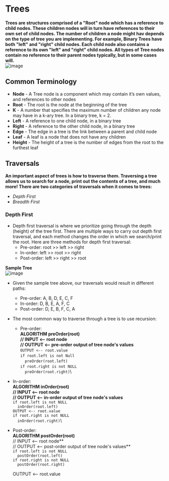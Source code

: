 # Trees

**Trees are structures comprised of a "Root" node which has a reference to child nodes. These children nodes will in turn have references to their own set of child nodes. The number of children a node might hav depends on the type of tree you are implementing. For example, Binary Trees have both "left" and "right" child nodes. Each child node also contains a reference to its own "left" and "right" child nodes. All types of Tree nodes contain no reference to their parent nodes typically, but in some cases will.**
<br />
![image](https://user-images.githubusercontent.com/66289456/151674004-c15e5a23-9a77-4b85-a9ad-4d61426672f9.png)
<br />
## Common Terminology
+ **Node** - A Tree node is a component which may contain it’s own values, and references to other nodes
+ **Root** - The root is the node at the beginning of the tree
+ **K** - A number that specifies the maximum number of children any node may have in a k-ary tree. In a binary tree, k = 2.
+ **Left** - A reference to one child node, in a binary tree
+ **Right** - A reference to the other child node, in a binary tree
+ **Edge** - The edge in a tree is the link between a parent and child node
+ **Leaf** - A leaf is a node that does not have any children
+ **Height** - The height of a tree is the number of edges from the root to the furthest leaf

## Traversals

**An important aspect of trees is how to traverse them. Traversing a tree allows us to search for a node, print out the contents of a tree, and much more! There are two categories of traversals when it comes to trees:**
+ *Depth First*
+ *Breadth First*

### Depth First

+ Depth first traversal is where we prioritize going through the depth (height) of the tree first. There are multiple ways to carry out depth first traversal, and each method changes the order in which we search/print the root. Here are three methods for depth first traversal:
  + Pre-order: root >> left >> right
  + In-order: left >> root >> right
  + Post-order: left >> right >> root

**Sample Tree**
<br />
![image](https://user-images.githubusercontent.com/66289456/151674136-38cf2a3d-73dd-4458-b18f-0b279301d447.png)
<br />
+ Given the sample tree above, our traversals would result in different paths:
  + Pre-order: A, B, D, E, C, F
  + In-order: D, B, E, A, F, C
  + Post-order: D, E, B, F, C, A
+ The most common way to traverse through a tree is to use recursion:
  + Pre-order:\
    **ALGORITHM preOrder(root)**\
    **// INPUT <-- root node**\
    **// OUTPUT <-- pre-order output of tree node's values**\
    `OUTPUT <-- root.value`\
    `if root.left is not Null`\
      `  preOrder(root.left)`\
    `if root.right is not NULL`\
      `  preOrder(root.right)`\
+ In-order:\
**ALGORITHM inOrder(root)**\
**// INPUT <-- root node**\
**// OUTPUT <-- in-order output of tree node's values**\
    `if root.left is not NULL`\
        `  inOrder(root.left)`\
    `OUTPUT <-- root.value`\
    `if root.right is not NULL`\
        `  inOrder(root.right)`\
+ Post-order:\
**ALGORITHM postOrder(root)**\
// INPUT <-- root node**\
// OUTPUT <-- post-order output of tree node's values**\
    `if root.left is not NULL`\
      `  postOrder(root.left)`\
    `if root.right is not NULL`\
      `  postOrder(root.right)`

    OUTPUT <-- root.value
 
